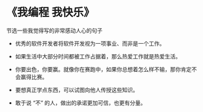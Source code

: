 # 《我编程 我快乐》

节选一些我觉得写的非常感动人心的句子

- 优秀的软件开发者将软件开发视为一项事业、而非是一个工作。

- 如果生活中大部分时间都被工作占据着，那么热爱工作就是热爱生活。

- 你要出色，你要赢。就像你在赛跑中，如果你总想着怎么样不输，那你肯定不会赢得比赛。

- 要想真正学点东西，可以试图向他人传授这些知识。

- 敢于说 “不” 的人，做出的承诺更加可信，也更有分量。